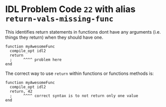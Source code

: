 # IDL Problem Code `22` with alias `return-vals-missing-func`

<!--@include: ./severity/execution_error.md-->

This identifies return statements in functions dont have any arguments (i.e. things they return) when they should have one.

```idl
function myAwesomeFunc
  compile_opt idl2
  return
  ;     ^^^^ problem here
end
```

The correct way to use `return` within functions or functions methods is:

```idl
function myAwesomeFunc
  compile_opt idl2
  return, 42
  ;     ^^^^ correct syntax is to not return only one value
end
```
